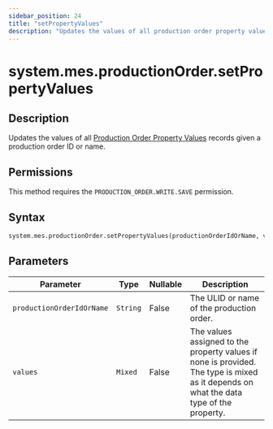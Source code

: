 ```yaml
---
sidebar_position: 24
title: "setPropertyValues"
description: "Updates the values of all production order property values given a production order object."
---
```


# system.mes.productionOrder.setPropertyValues

## Description

Updates the values of all [Production Order Property Values](../../data-model/production-order-model/production-order-property-value) records given
a production order ID or name.


## Permissions

This method requires the `PRODUCTION_ORDER.WRITE.SAVE` permission.

## Syntax

```python
system.mes.productionOrder.setPropertyValues(productionOrderIdOrName, values)
```

## Parameters

| Parameter                 | Type     | Nullable | Description                                                                                                                            |
|---------------------------|----------|----------|----------------------------------------------------------------------------------------------------------------------------------------|
| `productionOrderIdOrName` | `String` | False    | The ULID or name of the production order.                                                                                              |
| `values`                  | `Mixed`  | False    | The values assigned to the property values if none is provided. The type is mixed as it depends on what the data type of the property. |

<!-- TODO: Get clarification -->
<!-- ## Returns

Returns a JSON representation of the updated production order property value.

## Code Examples

```python
# Update the value of a production order property value
updated_property_value = system.mes.productionOrder.setPropertyValue('01JPMTA7K3-E8EHA4MD-7C304P4Z', 'Batch Size', 200)

# Output the JSON representation of the updated production order property value
print(updated_property_value)
``` -->
